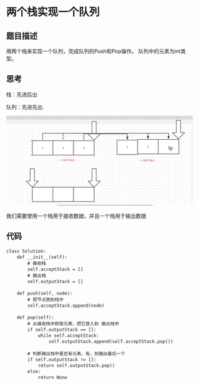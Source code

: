 # 两个栈实现一个队列

## 题目描述

用两个栈来实现一个队列，完成队列的Push和Pop操作。 队列中的元素为int类型。



## 思考

栈：先进后出

队列：先进先出.


![image-20200423094525763](images/image-20200423094525763.png)

我们需要使用一个栈用于接收数据，并且一个栈用于输出数据



## 代码

```
class Solution:
    def __init__(self):
        # 接收栈
        self.acceptStack = []
        # 输出栈
        self.outputStack = []

    def push(self, node):
        # 把节点放到栈中
        self.acceptStack.append(node)

    def pop(self):
        # 从接收栈中获取元素，把它放入到 输出栈中
        if self.outputStack == []:
            while self.acceptStack:
                self.outputStack.append(self.acceptStack.pop())

        # 判断输出栈中是否有元素，有，则输出最后一个
        if self.outputStack != []:
            return self.outputStack.pop()
        else:
            return None
```

